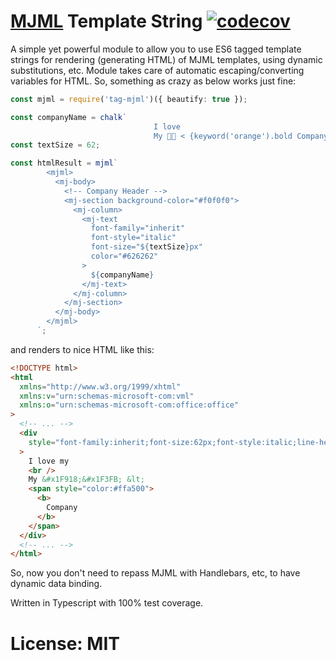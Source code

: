 # [MJML](https://mjml.io/) Template String [![codecov](https://codecov.io/gh/tinovyatkin/tag-mjml/branch/master/graph/badge.svg)](https://codecov.io/gh/tinovyatkin/tag-mjml)

A simple yet powerful module to allow you to use ES6 tagged template strings for rendering (generating HTML) of MJML templates, using dynamic substitutions, etc.
Module takes care of automatic escaping/converting variables for HTML.
So, something as crazy as below works just fine:

```ts
const mjml = require('tag-mjml')({ beautify: true });

const companyName = chalk`
                                I love
                                My 🤘🏻 < {keyword('orange').bold Company}`;
const textSize = 62;

const htmlResult = mjml`
        <mjml>
          <mj-body>
            <!-- Company Header -->
            <mj-section background-color="#f0f0f0">
              <mj-column>
                <mj-text
                  font-family="inherit"
                  font-style="italic"
                  font-size="${textSize}px"
                  color="#626262"
                >
                  ${companyName}
                </mj-text>
              </mj-column>
            </mj-section>
          </mj-body>
        </mjml>
      `;
```

and renders to nice HTML like this:

```html
<!DOCTYPE html>
<html
  xmlns="http://www.w3.org/1999/xhtml"
  xmlns:v="urn:schemas-microsoft-com:vml"
  xmlns:o="urn:schemas-microsoft-com:office:office"
>
  <!-- ... -->
  <div
    style="font-family:inherit;font-size:62px;font-style:italic;line-height:1;text-align:left;color:#626262;"
  >
    I love my
    <br />
    My &#x1F918;&#x1F3FB; &lt;
    <span style="color:#ffa500">
      <b>
        Company
      </b>
    </span>
  </div>
  <!-- ... -->
</html>
```

So, now you don't need to repass MJML with Handlebars, etc, to have dynamic data binding.

Written in Typescript with 100% test coverage.

# License: MIT
